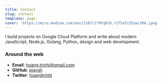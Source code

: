 ```yaml
---
title: Contact
slug: contact
template: page
cover: 'https://miro.medium.com/max/1187/1*0FqDC0_r1f5xFz3IywLYRA.jpeg'
---
```


I build projects on Google Cloud Platform and write about modern JavaScript, Node.js, Golang, Python, design and web development.

### Around the web

- **Email**: [hoang.trinhj@gmail.com](mailto:hoang.trinhj@gmail.com)
- **GitHub**: [piavgh](https://github.com/piavgh)
- **Twitter**: [hoangtrinhj](https://twitter.com/hoangtrinhj)
